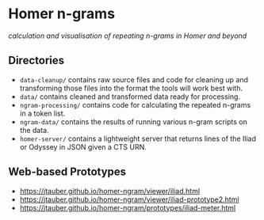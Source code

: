 # Homer n-grams

*calculation and visualisation of repeating n-grams in Homer and beyond*


## Directories

* `data-cleanup/` contains raw source files and code for cleaning up and transforming those files into the format the tools will work best with.
* `data/` contains cleaned and transformed data ready for processing.
* `ngram-processing/` contains code for calculating the repeated n-grams in a token list.
* `ngram-data/` contains the results of running various n-gram scripts on the data.
* `homer-server/` contains a lightweight server that returns lines of the Iliad or Odyssey in JSON given a CTS URN.


## Web-based Prototypes

* https://jtauber.github.io/homer-ngram/viewer/iliad.html
* https://jtauber.github.io/homer-ngram/viewer/iliad-prototype2.html
* https://jtauber.github.io/homer-ngram/prototypes/iliad-meter.html
